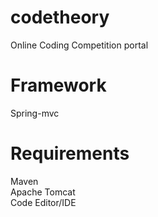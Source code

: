 # codetheory  
Online Coding Competition portal  

# Framework  
Spring-mvc  

# Requirements  
Maven  
Apache Tomcat  
Code Editor/IDE  


